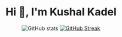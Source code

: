 

<h1 align="center">Hi 👋, I'm Kushal Kadel</h1>
<div align="center">
  
![GitHub stats](https://github-readme-stats.vercel.app/api?username=kusal6199&show_icons=true&count_private=true&include_all_commits=true&theme=swift)
[![GitHub Streak](https://streak-stats.demolab.com/?user=kusal6199&theme=highcontrast)](https://git.io/streak-stats)
</div>

